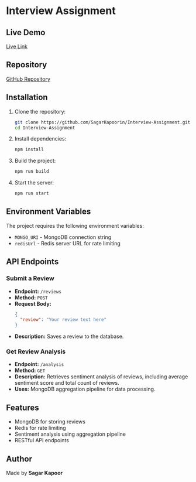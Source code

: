 # Interview Assignment

## Live Demo
[Live Link](https://interview-assignment-1517.onrender.com)

## Repository
[GitHub Repository](https://github.com/SagarKapoorin/Interview-Assignment)

## Installation

1. Clone the repository:
   ```sh
   git clone https://github.com/SagarKapoorin/Interview-Assignment.git
   cd Interview-Assignment
   ```
2. Install dependencies:
   ```sh
   npm install
   ```
3. Build the project:
   ```sh
   npm run build
   ```
4. Start the server:
   ```sh
   npm run start
   ```

## Environment Variables

The project requires the following environment variables:
- `MONGO_URI` - MongoDB connection string
- `redisUrl` - Redis server URL for rate limiting

## API Endpoints

### **Submit a Review**
- **Endpoint:** `/reviews`
- **Method:** `POST`
- **Request Body:**
  ```json
  {
    "review": "Your review text here"
  }
  ```
- **Description:** Saves a review to the database.

### **Get Review Analysis**
- **Endpoint:** `/analysis`
- **Method:** `GET`
- **Description:** Retrieves sentiment analysis of reviews, including average sentiment score and total count of reviews.
- **Uses:** MongoDB aggregation pipeline for data processing.

## Features
- MongoDB for storing reviews
- Redis for rate limiting
- Sentiment analysis using aggregation pipeline
- RESTful API endpoints

## Author
Made by **Sagar Kapoor**

